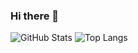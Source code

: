 ### Hi there 👋

<!--
**mengzhuou/mengzhuou** is a ✨ _special_ ✨ repository because its `README.md` (this file) appears on your GitHub profile.

Here are some ideas to get you started:

- 🔭 I’m currently working on ...
- 🌱 I’m currently learning ...
- 👯 I’m looking to collaborate on ...
- 🤔 I’m looking for help with ...
- 💬 Ask me about ...
- 📫 How to reach me: ...
- 😄 Pronouns: ...
- ⚡ Fun fact: ...
-->

![GitHub Stats](https://github-readme-stats.vercel.app/api?username=mengzhuou&theme=gruvbox_light&show_icons=true)
![Top Langs](https://github-readme-stats.vercel.app/api/top-langs/?username=mengzhuou&hide=C#)
